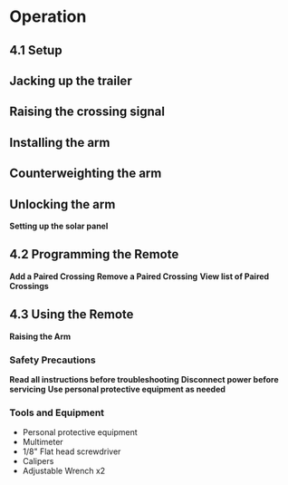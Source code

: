 # Operation
## 4.1 Setup

**Jacking up the trailer**
-
**Raising the crossing signal**
-
**Installing the arm**
-
**Counterweighting the arm**
-
**Unlocking the arm**
-
**Setting up the solar panel**

## 4.2 Programming the Remote

**Add a Paired Crossing**
**Remove a Paired Crossing**
**View list of Paired Crossings**

## 4.3 Using the Remote
  
**Raising the Arm**

### Safety Precautions
**Read all instructions before troubleshooting**
**Disconnect power before servicing**
**Use personal protective equipment as needed**

### Tools and Equipment
* Personal protective equipment
* Multimeter
* 1/8" Flat head screwdriver
* Calipers
* Adjustable Wrench x2 

